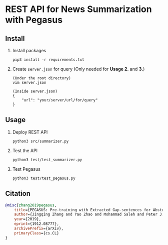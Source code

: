 # REST API for News Summarization with Pegasus

## Install
1. Install packages
    ```
    pip3 install -r requirements.txt
    ```
2. Create `server.json` for query (Only needed for **Usage 2.** and **3.**)
    ```
    (Under the root directory)
    vim server.json

    (Inside server.json)
    {
        "url": "your/server/url/for/query"
    }
    ```

## Usage
1. Deploy REST API
    ```
    python3 src/summarizer.py
    ```
2. Test the API
    ```
    python3 test/test_summarizer.py
    ```
3. Test Pegasus
    ```
    python3 test/test_pegasus.py
    ```

## Citation
```bibtex
@misc{zhang2019pegasus,
    title={PEGASUS: Pre-training with Extracted Gap-sentences for Abstractive Summarization},
    author={Jingqing Zhang and Yao Zhao and Mohammad Saleh and Peter J. Liu},
    year={2019},
    eprint={1912.08777},
    archivePrefix={arXiv},
    primaryClass={cs.CL}
}
```
